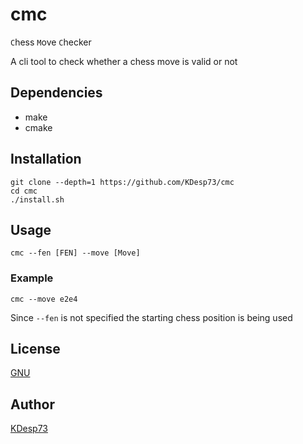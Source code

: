 # cmc

`C`hess `M`ove `C`hecker

A cli tool to check whether a chess move is valid or not

## Dependencies

- make
- cmake

## Installation

```console
git clone --depth=1 https://github.com/KDesp73/cmc
cd cmc
./install.sh
```

## Usage

```console
cmc --fen [FEN] --move [Move]
```

### Example

```console
cmc --move e2e4
```

Since `--fen` is not specified the starting chess position is being used

## License

[GNU](./LICENSE)

## Author

[KDesp73](https://gitub.com/KDesp73)

